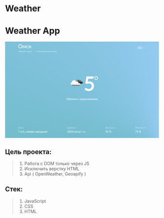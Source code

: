 # Weather
 # Weather App



![Demo](./img/Demo.png)

## Цель проекта:
>1. Работа с DOM только через JS 
>2. Исключить верстку HTML 
>3. Api ( OpenWeather, Geoapify )

## Стек: 
>1. JavaScript
>2. CSS
>3. HTML
